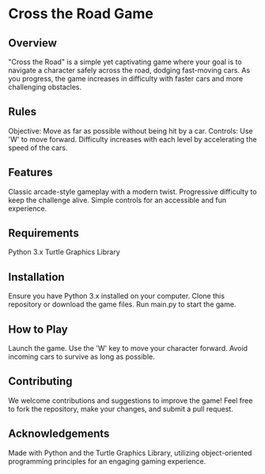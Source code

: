 # Cross the Road Game

## Overview

"Cross the Road" is a simple yet captivating game where your goal is to navigate a character safely across the road, dodging fast-moving cars. As you progress, the game increases in difficulty with faster cars and more challenging obstacles.

## Rules

Objective: Move as far as possible without being hit by a car.
Controls: Use 'W' to move forward.
Difficulty increases with each level by accelerating the speed of the cars.

## Features

Classic arcade-style gameplay with a modern twist.
Progressive difficulty to keep the challenge alive.
Simple controls for an accessible and fun experience.

## Requirements

Python 3.x
Turtle Graphics Library

## Installation

Ensure you have Python 3.x installed on your computer.
Clone this repository or download the game files.
Run main.py to start the game.

## How to Play

Launch the game.
Use the 'W' key to move your character forward.
Avoid incoming cars to survive as long as possible.

## Contributing

We welcome contributions and suggestions to improve the game! Feel free to fork the repository, make your changes, and submit a pull request.

## Acknowledgements

Made with Python and the Turtle Graphics Library, utilizing object-oriented programming principles for an engaging gaming experience.
